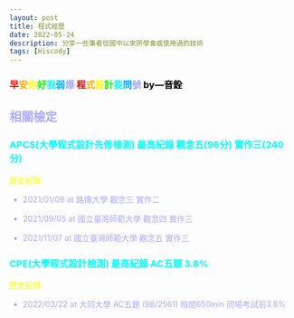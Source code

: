 ```yaml
---
layout: post
title: 程式經歷
date: 2022-05-24
description: 分享一些筆者從國中以來所學會或使用過的技術
tags: [Hiscody]
---
```


### <font color="#f00">早<font color="#fa0">安<font color="#ff0">你<font color="#0f0">好<font color="#0ff">我<font color="#0af">弱<font color="#aaf">爆 <font color="#f00">程<font color="#fa0">式<font color="#ff0">設<font color="#0f0">計<font color="#0ff">我<font color="#0af">問<font color="#aaf">號 <font color="#000">by—音銓</font>

##  相關檢定

### <font color="#0ff">APCS(大學程式設計先修檢測) 最高紀錄 觀念五(96分) 實作三(240分)</font>


<font color="#ff0">歷史紀錄 </font>

- 2021/01/09 at 銘傳大學
觀念三 實作二 

- 2021/09/05 at 國立臺灣師範大學
觀念四 實作三

- 2021/11/07 at 國立臺灣師範大學
觀念五 實作三

### <font color="#0ff">CPE(大學程式設計檢測) 最高紀錄 AC五題 3.8%</font>

<font color="#ff0">歷史紀錄</font>

- 2022/03/22 at 大同大學
AC五題 (98/2561) 時間650min 同場考試前3.8%
